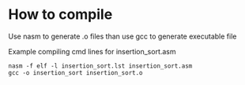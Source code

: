 # How to compile

Use nasm to generate .o files than use gcc to generate executable file

Example compiling cmd lines for insertion_sort.asm
```
nasm -f elf -l insertion_sort.lst insertion_sort.asm
gcc -o insertion_sort insertion_sort.o
```
